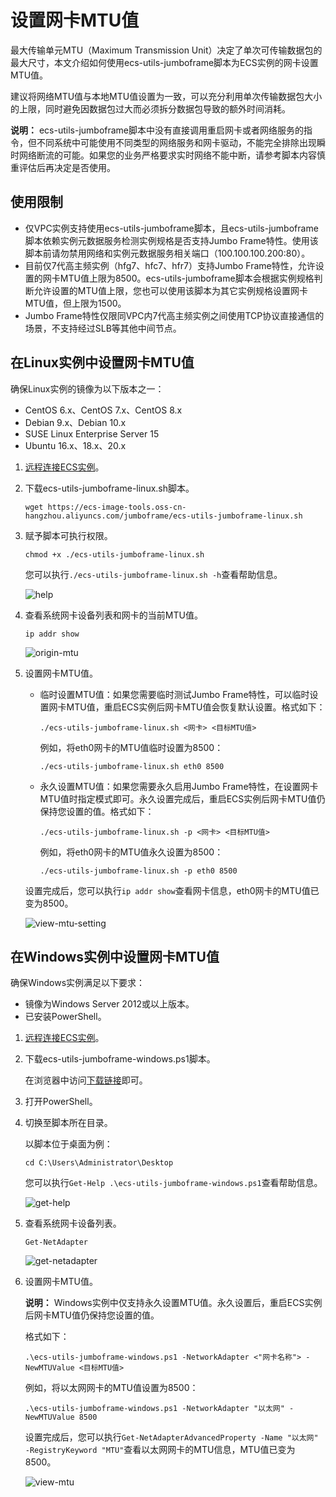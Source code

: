 # 设置网卡MTU值

最大传输单元MTU（Maximum Transmission Unit）决定了单次可传输数据包的最大尺寸，本文介绍如何使用ecs-utils-jumboframe脚本为ECS实例的网卡设置MTU值。

建议将网络MTU值与本地MTU值设置为一致，可以充分利用单次传输数据包大小的上限，同时避免因数据包过大而必须拆分数据包导致的额外时间消耗。

**说明：** ecs-utils-jumboframe脚本中没有直接调用重启网卡或者网络服务的指令，但不同系统中可能使用不同类型的网络服务和网卡驱动，不能完全排除出现瞬时网络断流的可能。如果您的业务严格要求实时网络不能中断，请参考脚本内容慎重评估后再决定是否使用。

## 使用限制

-   仅VPC实例支持使用ecs-utils-jumboframe脚本，且ecs-utils-jumboframe脚本依赖实例元数据服务检测实例规格是否支持Jumbo Frame特性。使用该脚本前请勿禁用网络和实例元数据服务相关端口（100.100.100.200:80）。
-   目前仅7代高主频实例（hfg7、hfc7、hfr7）支持Jumbo Frame特性，允许设置的网卡MTU值上限为8500。ecs-utils-jumboframe脚本会根据实例规格判断允许设置的MTU值上限，您也可以使用该脚本为其它实例规格设置网卡MTU值，但上限为1500。
-   Jumbo Frame特性仅限同VPC内7代高主频实例之间使用TCP协议直接通信的场景，不支持经过SLB等其他中间节点。

## 在Linux实例中设置网卡MTU值

确保Linux实例的镜像为以下版本之一：

-   CentOS 6.x、CentOS 7.x、CentOS 8.x
-   Debian 9.x、Debian 10.x
-   SUSE Linux Enterprise Server 15
-   Ubuntu 16.x、18.x、20.x

1.  [远程连接ECS实例](/cn.zh-CN/实例/连接实例/连接方式概述.md)。

2.  下载ecs-utils-jumboframe-linux.sh脚本。

    ```
    wget https://ecs-image-tools.oss-cn-hangzhou.aliyuncs.com/jumboframe/ecs-utils-jumboframe-linux.sh
    ```

3.  赋予脚本可执行权限。

    ```
    chmod +x ./ecs-utils-jumboframe-linux.sh
    ```

    您可以执行`./ecs-utils-jumboframe-linux.sh -h`查看帮助信息。

    ![help](https://static-aliyun-doc.oss-accelerate.aliyuncs.com/assets/img/zh-CN/0438201161/p225163.png)

4.  查看系统网卡设备列表和网卡的当前MTU值。

    ```
    ip addr show
    ```

    ![origin-mtu](https://static-aliyun-doc.oss-accelerate.aliyuncs.com/assets/img/zh-CN/2880881161/p225866.png)

5.  设置网卡MTU值。

    -   临时设置MTU值：如果您需要临时测试Jumbo Frame特性，可以临时设置网卡MTU值，重启ECS实例后网卡MTU值会恢复默认设置。格式如下：

        ```
        ./ecs-utils-jumboframe-linux.sh <网卡> <目标MTU值>
        ```

        例如，将eth0网卡的MTU值临时设置为8500：

        ```
        ./ecs-utils-jumboframe-linux.sh eth0 8500
        ```

    -   永久设置MTU值：如果您需要永久启用Jumbo Frame特性，在设置网卡MTU值时指定模式即可。永久设置完成后，重启ECS实例后网卡MTU值仍保持您设置的值。格式如下：

        ```
        ./ecs-utils-jumboframe-linux.sh -p <网卡> <目标MTU值>
        ```

        例如，将eth0网卡的MTU值永久设置为8500：

        ```
        ./ecs-utils-jumboframe-linux.sh -p eth0 8500
        ```

    设置完成后，您可以执行`ip addr show`查看网卡信息，eth0网卡的MTU值已变为8500。

    ![view-mtu-setting](https://static-aliyun-doc.oss-accelerate.aliyuncs.com/assets/img/zh-CN/2880881161/p225168.png)


## 在Windows实例中设置网卡MTU值

确保Windows实例满足以下要求：

-   镜像为Windows Server 2012或以上版本。
-   已安装PowerShell。

1.  [远程连接ECS实例](/cn.zh-CN/实例/连接实例/连接方式概述.md)。

2.  下载ecs-utils-jumboframe-windows.ps1脚本。

    在浏览器中访问[下载链接](https://ecs-image-tools.oss-cn-hangzhou.aliyuncs.com/jumboframe/ecs-utils-jumboframe-windows.ps1)即可。

3.  打开PowerShell。

4.  切换至脚本所在目录。

    以脚本位于桌面为例：

    ```
    cd C:\Users\Administrator\Desktop
    ```

    您可以执行`Get-Help .\ecs-utils-jumboframe-windows.ps1`查看帮助信息。

    ![get-help](https://static-aliyun-doc.oss-accelerate.aliyuncs.com/assets/img/zh-CN/0438201161/p225498.png)

5.  查看系统网卡设备列表。

    ```
    Get-NetAdapter
    ```

    ![get-netadapter](https://static-aliyun-doc.oss-accelerate.aliyuncs.com/assets/img/zh-CN/2880881161/p225500.png)

6.  设置网卡MTU值。

    **说明：** Windows实例中仅支持永久设置MTU值。永久设置后，重启ECS实例后网卡MTU值仍保持您设置的值。

    格式如下：

    ```
    .\ecs-utils-jumboframe-windows.ps1 -NetworkAdapter <"网卡名称"> -NewMTUValue <目标MTU值>
    ```

    例如，将以太网网卡的MTU值设置为8500：

    ```
    .\ecs-utils-jumboframe-windows.ps1 -NetworkAdapter "以太网" -NewMTUValue 8500
    ```

    设置完成后，您可以执行`Get-NetAdapterAdvancedProperty -Name "以太网" -RegistryKeyword "MTU"`查看以太网网卡的MTU信息，MTU值已变为8500。

    ![view-mtu](https://static-aliyun-doc.oss-accelerate.aliyuncs.com/assets/img/zh-CN/0438201161/p225503.png)


